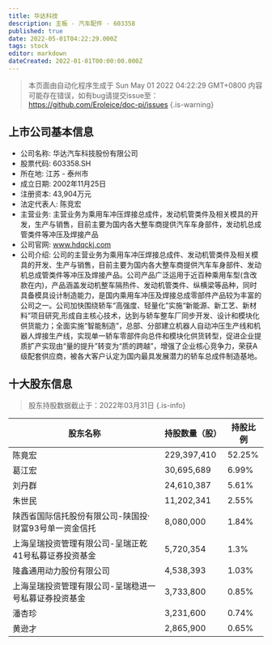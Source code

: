 ```yaml
---
title: 华达科技
description: 主板 - 汽车配件 - 603358
published: true
date: 2022-05-01T04:22:29.000Z
tags: stock
editor: markdown
dateCreated: 2022-01-01T00:00:00.000Z
---
```


> 本页面由自动化程序生成于 Sun May 01 2022 04:22:29 GMT+0800
> 内容可能存在错误，如有bug请提交issue至：https://github.com/Eroleice/doc-pi/issues
{.is-warning}

## 上市公司基本信息
- 公司名称: 华达汽车科技股份有限公司
- 股票代码: 603358.SH
- 所在地: 江苏 - 泰州市
- 成立日期: 2002年11月25日
- 注册资本: 43,904万元
- 法定代表人: 陈竞宏
- 主营业务: 主营业务为乘用车冲压焊接总成件，发动机管类件及相关模具的开发，生产与销售，目前主要为国内各大整车商提供汽车车身部件，发动机总成管类件等冲压及焊接产品
- 公司官网: www.hdqckj.com
- 公司介绍: 公司的主营业务为乘用车冲压焊接总成件、发动机管类件及相关模具的开发、生产与销售，目前主要为国内各大整车商提供汽车车身部件、发动机总成管类件等冲压及焊接产品。公司产品广泛运用于近百种乘用车型(含改款在内)，产品涵盖发动机整车隔热件、发动机管类件、纵横梁等品种，同时具备模具设计制造能力，是国内乘用车冲压及焊接总成零部件产品较为丰富的公司之一。公司加快围绕轿车“高强度、轻量化”实施“新能源、新工艺、新材料”项目研究,形成自主核心技术，达到与轿车整车厂同步开发、设计和模块化供货能力；全面实施“智能制造”，总部、分部建立机器人自动冲压生产线和机器人焊接生产线，实现单一轿车零部件向总件和模块化供货转型，促进企业提质扩产实现由“量的提升”转变为“质的跨越”，增强了企业核心竞争力，荣获A级配套供应商，被各大客户认定为国内最具发展潜力的轿车总成件制造基地。


## 十大股东信息
> 股东持股数据截止于：2022年03月31日
{.is-info}

| 股东名称 | 持股数量（股） | 持股比例 |
| --- | --- | --- |
| 陈竟宏 | 229,397,410 | 52.25% |
| 葛江宏 | 30,695,689 | 6.99% |
| 刘丹群 | 24,610,387 | 5.61% |
| 朱世民 | 11,202,341 | 2.55% |
| 陕西省国际信托股份有限公司-陕国投·财富93号单一资金信托 | 8,080,000 | 1.84% |
| 上海呈瑞投资管理有限公司-呈瑞正乾41号私募证券投资基金 | 5,720,354 | 1.3% |
| 隆鑫通用动力股份有限公司 | 4,538,393 | 1.03% |
| 上海呈瑞投资管理有限公司-呈瑞稳进一号私募证券投资基金 | 3,733,800 | 0.85% |
| 潘杏珍 | 3,231,600 | 0.74% |
| 黄逊才 | 2,865,900 | 0.65% |




